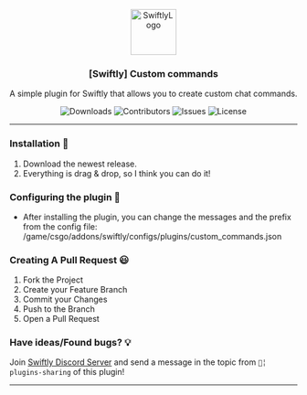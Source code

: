 <p align="center">
  <a href="https://github.com/DeadPoolCS2/custom_commands">
    <img src="https://cdn.swiftlycs2.net/swiftly-logo.png" alt="SwiftlyLogo" width="80" height="80">
  </a>

  <h3 align="center">[Swiftly] Custom commands</h3>

  <p align="center">
    A simple plugin for Swiftly that allows you to create custom chat commands.
    <br/>
  </p>
</p>

<p align="center">
  <img src="https://img.shields.io/github/downloads/swiftly-solution/swiftly_pluginname/total" alt="Downloads"> 
  <img src="https://img.shields.io/github/contributors/swiftly-solution/swiftly_pluginname?color=dark-green" alt="Contributors">
  <img src="https://img.shields.io/github/issues/swiftly-solution/swiftly_pluginname" alt="Issues">
  <img src="https://img.shields.io/github/license/swiftly-solution/swiftly_pluginname" alt="License">
</p>

---

### Installation 👀

1. Download the newest release.
2. Everything is drag & drop, so I think you can do it!

### Configuring the plugin 🧐

* After installing the plugin, you can change the messages and the prefix from the config file: /game/csgo/addons/swiftly/configs/plugins/custom_commands.json

### Creating A Pull Request 😃

1. Fork the Project
2. Create your Feature Branch
3. Commit your Changes
4. Push to the Branch
5. Open a Pull Request

### Have ideas/Found bugs? 💡
Join [Swiftly Discord Server](https://swiftlycs2.net/discord) and send a message in the topic from `📕╎ plugins-sharing` of this plugin!

---
